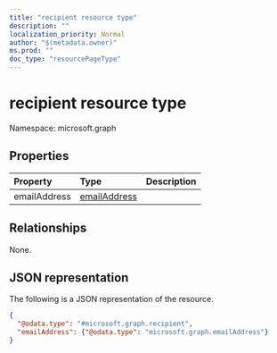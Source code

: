```yaml
---
title: "recipient resource type"
description: ""
localization_priority: Normal
author: "$(metadata.owner)"
ms.prod: ""
doc_type: "resourcePageType"
---
```


# recipient resource type

Namespace: microsoft.graph

## Properties

| Property     | Type                                         | Description |
| :----------- | :------------------------------------------- | :---------- |
| emailAddress | [emailAddress](../resources/emailaddress.md) |             |

## Relationships

None.

## JSON representation

The following is a JSON representation of the resource.

<!-- {
  "blockType": "resource",
  "@odata.type": "microsoft.graph.recipient",
}
-->

```json
{
  "@odata.type": "#microsoft.graph.recipient",
  "emailAddress": {"@odata.type": "microsoft.graph.emailAddress"}
}
```
